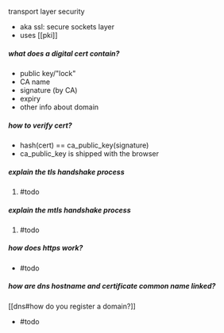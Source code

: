 transport layer security
- aka ssl: secure sockets layer
- uses [[pki]]

##### what does a digital cert contain?
- public key/"lock"
- CA name
- signature (by CA)
- expiry
- other info about domain 

##### how to verify cert?
- hash(cert) == ca_public_key(signature)
- ca_public_key is shipped with the browser

##### explain the tls handshake process
1. #todo

##### explain the mtls handshake process
1. #todo

##### how does https work?
- #todo 

##### how are dns hostname and certificate common name linked?
[[dns#how do you register a domain?]]
- #todo 

